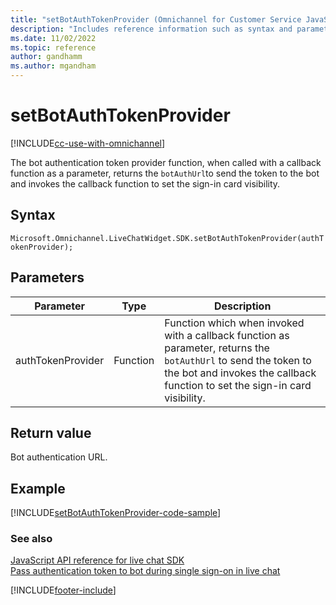 ```yaml
---
title: "setBotAuthTokenProvider (Omnichannel for Customer Service JavaScript API reference) | MicrosoftDocs"
description: "Includes reference information such as syntax and parameter for the setBotAuthTokenProvider method in Omnichannel for Customer Service JavaScript API reference."
ms.date: 11/02/2022
ms.topic: reference
author: gandhamm
ms.author: mgandham
---
```

# setBotAuthTokenProvider

[!INCLUDE[cc-use-with-omnichannel](../../../../includes/cc-use-with-omnichannel.md)]

The bot authentication token provider function, when called with a callback function as a parameter, returns the `botAuthUrl`to send the token to the bot and invokes the callback function to set the sign-in card visibility.


## Syntax

`Microsoft.Omnichannel.LiveChatWidget.SDK.setBotAuthTokenProvider(authTokenProvider);`

## Parameters

| Parameter | Type | Description |
| ---- | ---- | ---- |
| authTokenProvider | Function |Function which when invoked with a callback function as parameter, returns the `botAuthUrl` to send the token to the bot and invokes the callback function to set the sign-in card visibility. |

## Return value

Bot authentication URL.

## Example

[!INCLUDE[setBotAuthTokenProvider-code-sample](../includes/setBotAuthTokenProvider-code-sample.md)]


### See also

[JavaScript API reference for live chat SDK](../../omnichannel-reference.md)  
[Pass authentication token to bot during single sign-on in live chat](../../pass-auth-token-sso-live-chat.md)  

[!INCLUDE[footer-include](../../../../includes/footer-banner.md)]
